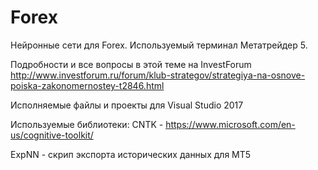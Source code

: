 # Forex
Нейронные сети для Forex. Используемый терминал Метатрейдер 5.

Подробности и все вопросы в этой теме на InvestForum http://www.investforum.ru/forum/klub-strategov/strategiya-na-osnove-poiska-zakonomernostey-t2846.html

Исполняемые файлы и проекты для Visual Studio 2017

Используемые библиотеки:
CNTK - https://www.microsoft.com/en-us/cognitive-toolkit/

ExpNN - скрип экспорта исторических данных для МТ5
